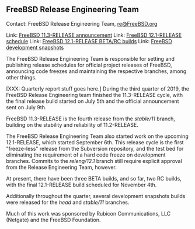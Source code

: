 ## FreeBSD Release Engineering Team ##

Contact: FreeBSD Release Engineering Team, <re@FreeBSD.org>

Link:	[FreeBSD 11.3-RELEASE announcement](https://www.freebsd.org/releases/11.3R/announce.html)
Link:	[FreeBSD 12.1-RELEASE schedule](https://www.freebsd.org/releases/12.1R/schedule.html)
Link:	[FreeBSD 12.1-RELEASE BETA/RC builds](https://download.freebsd.org/ftp/releases/ISO-IMAGES/12.1/)
Link:	[FreeBSD development snapshots](https://download.freebsd.org/ftp/snapshots/ISO-IMAGES/)

The FreeBSD Release Engineering Team is responsible for setting
and publishing release schedules for official project releases
of FreeBSD, announcing code freezes and maintaining the
respective branches, among other things.

[XXX: Quarterly report stuff goes here.]
During the third quarter of 2019, the FreeBSD Release Engineering team
finished the 11.3-RELEASE cycle, with the final release build started on
July 5th and the official announcement sent on July 9th.

FreeBSD 11.3-RELEASE is the fourth release from the *stable/11* branch,
building on the stability and reliability of 11.2-RELEASE.

The FreeBSD Release Engineering Team also started work on the upcoming
12.1-RELEASE, which started September 6th.  This release cycle is the
first "freeze-less" release from the Subversion repository, and the test bed
for eliminating the requirement of a hard code freeze on development branches.
Commits to the *releng/12.1* branch still require explicit approval from
the Release Engineering Team, however.

At present, there have been three BETA builds, and so far, two RC builds, with
the final 12.1-RELEASE build scheduled for November 4th.

Additionally throughout the quarter, several development snapshots builds
were released for the *head* and *stable/11* branches.

Much of this work was sponsored by Rubicon Communications, LLC (Netgate)
and the FreeBSD Foundation.
